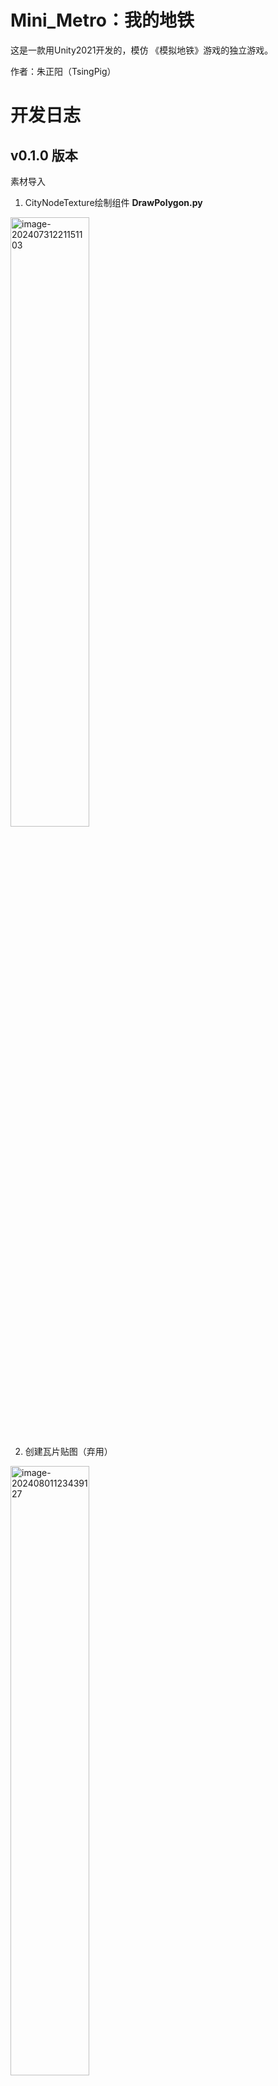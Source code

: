 # Mini_Metro：我的地铁
这是一款用Unity2021开发的，模仿 《模拟地铁》游戏的独立游戏。

作者：朱正阳（TsingPig）

# 开发日志

## v0.1.0 版本

素材导入

1. CityNodeTexture绘制组件 **DrawPolygon.py**

<img src="https://github.com/user-attachments/assets/c0a75fd7-f9fa-4089-892f-17944a8c0c64" alt="image-20240731221151103" width="50%">

2. 创建瓦片贴图（弃用）

<img src="https://github.com/user-attachments/assets/3a97a0ae-36d1-41ca-b35b-3b0d5ea13161" alt="image-20240801123439127" width="50%">

3. Ripple效果 （城市节点点击产生涟漪）

<img src="https://github.com/user-attachments/assets/e98007a2-8f57-4037-96ba-4ea3c8f4fdcb" alt="image-20240801154103706" width="50%">

4. **LineDrawer.cs** 地铁线条绘制效果

<img src="https://github.com/user-attachments/assets/d75fea43-9bd0-462b-ba96-87c4cdbecce1" alt="image-20240801204633601" width="50%">

## v0.2.0 版本

1. 导入MVP框架，改用AA加载资源

2. 地铁线路生成管理器 **MetroLineManager.cs**

<img src="https://github.com/user-attachments/assets/049b18ef-f317-40bc-80d8-899f851e4cb8" alt="image-20240803203858611" width="50%">



# 策划

用几何节点模拟城市区域车站（简称“车站”），市民有若干**出行需求**。

玩家的任务是通过**有限的地铁资源**，完成下面的若干目标：

- **生存模式**：尽可能让所有的地铁站**不拥堵**，运行最多的天数（不会有很多乘客在排队）

- **创意模式**：尽可能**最大化单位时间的运载客流人次**。
    
    
    $$
    \mu= \frac {所有站点在T时间内的入站人数+所有站点在T时间内的出站人数}{2}
    $$
    

## 有限的地铁资源

1. 地铁线路（MetroLine）：3 ~ 20条
2. 地铁列车（MetroTrain）：载客6人的动力列车头。
3. 地铁车厢（MetroCarriage）：载客6人的、需挂载至列车头的车厢节。
4. 隧道 / 桥梁（MetroBrigde）：用于穿越河流。
5. 换乘枢纽（MetroTransferHub）：提高车站的最大客容量（生存模式）、换乘效率（创意模式）。

## 车站

不同的几何图形，代表不同的城市功能区车站。例如，圆形代表居民区车站，三角形代表大型商业区车站，正方形代表学校/政府机构/写字楼等区域车站，菱形代表工业区。

| 车站类型                       | 几何图形 |
| ------------------------------ | -------- |
| 居民区车站                     | 圆形     |
| 大型商业区车站                 | 三角形   |
| 学校/政府机构/写字楼等区域车站 | 正方形   |
| 工业区车站                     | 菱形     |

## 出行需求

在车站的旁边，会出现若干实心黑色小图形。例如，一个圆形车站出现了一个三角形图形，代表这个市民有一个**前往城市中任意一个三角形车站的出行需求**。因此，合理的地铁规划，需要在能够**可达**（任一个车站的任一个需求都能满足）的情况下，尽可能减少车站拥堵，或者提高换乘效率。

车站出现的出行需求，在生存模式中，不会消失。这意味着不能满足的出行需求，会持续造成车站拥堵。在创意模式中，在等车过久后，该需求可能会消失。

## 生存模式

每个车站有一个最大客容量，如20人。过多的在该车站等候的市民，会造成车站拥堵。

## 创意模式

需要合理规划换乘线路，使得地铁运行效率最高。

## 城市发展

由于城市在不断发展，会增加新的车站需求。这意味车站会在一定时间内动态增加。场景中随机生成节点（CityNode，保证生成合理性），在生存模式和创意模式中，玩家允许重新设置线路。
